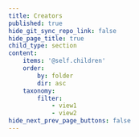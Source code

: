 ```yaml
---
title: Creators
published: true
hide_git_sync_repo_link: false
hide_page_title: true
child_type: section
content:
    items: '@self.children'
    order:
        by: folder
        dir: asc
    taxonomy:
        filter:
            - view1
            - view2
hide_next_prev_page_buttons: false
---
```


